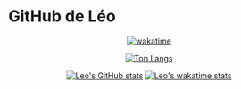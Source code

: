 # GitHub de Léo
<div style="text-align:center">
  
[![wakatime](https://wakatime.com/badge/user/db0e5671-cec5-4e7b-9d41-19a881e67f7d.svg)](https://wakatime.com/@db0e5671-cec5-4e7b-9d41-19a881e67f7d)

[![Top Langs](https://github-readme-stats.vercel.app/api/top-langs/?username=leogaudin)](https://github.com/leogaudin)

[![Leo's GitHub stats](https://github-readme-stats.vercel.app/api?username=leogaudin&show_icons=true&theme=transparent&show_owner=true&include_all_commits=true)](https://github.com/leogaudin)
[![Leo's wakatime stats](https://github-readme-stats.vercel.app/api/wakatime?username=leogaudin)](https://github.com/leogaudin)
  
</div>
